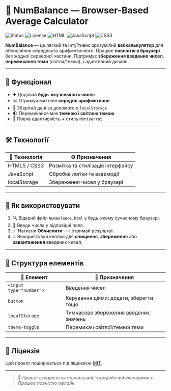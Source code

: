 # 🔢 NumBalance — Browser-Based Average Calculator

![Status](https://img.shields.io/badge/status-active-blue) ![License](https://img.shields.io/badge/license-MIT-green) ![HTML](https://img.shields.io/badge/HTML5-orange?logo=html5) ![JavaScript](https://img.shields.io/badge/JavaScript-yellow?logo=javascript) ![CSS3](https://img.shields.io/badge/CSS3-blue?logo=css3)

**NumBalance** — це легкий та інтуїтивно зрозумілий **вебкалькулятор** для обчислення середнього арифметичного. Працює **повністю в браузері** без жодної серверної частини. Підтримує **збереження введених чисел**, **перемикання теми** (світла/темна), і адаптивний дизайн.

---

## 🚀 Функціонал

- ➕ Додавай **будь-яку кількість чисел**
- 📊 Отримуй миттєве **середнє арифметичне**
- 💾 Зберігай дані за допомогою `localStorage`
- 🌓 Перемикайся між **темною і світлою темою**
- 📱 Повна адаптивність + стиль `Montserrat`

---

## 🛠️ Технології

| 🧰 Технологія     | ⚙️ Призначення                     |
|------------------|----------------------------------|
| HTML5 / CSS3     | Розмітка та стилізація інтерфейсу |
| JavaScript       | Обробка логіки та взаємодії       |
| localStorage     | Збереження чисел у браузері       |

---

## 🧪 Як використовувати

1. 🔍 Відкрий файл `NumBalance.html` у будь-якому сучасному браузері.
2. 🔢 Введи числа у відповідні поля.
3. ✅ Натисни **Обчислити** — і отримай результат.
4. 💡 Використовуй кнопки для **очищення**, **збереження** або **завантаження** введених чисел.

---

## 📁 Структура елементів

| 📌 Елемент                 | 📝 Призначення                         |
|---------------------------|----------------------------------------|
| `<input type="number">`   | Введення чисел                         |
| `button`                  | Керування діями: додати, зберегти тощо |
| `localStorage`            | Тимчасове збереження введених значень  |
| `theme-toggle`            | Перемикач світлої/темної теми          |

---

## 📄 Ліцензія

Цей проєкт поширюється під ліцензією [MIT](LICENSE).

---

>🔹 *Проєкт створено як навчальний інтерфейсний експеримент. Працює повністю офлайн.*
